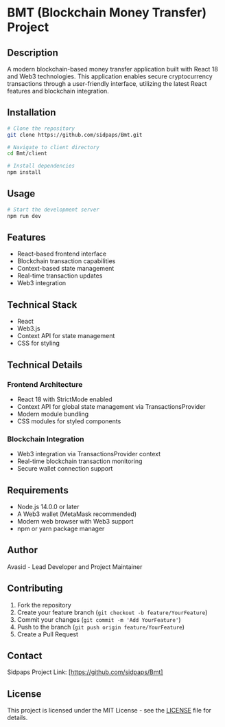 # BMT (Blockchain Money Transfer) Project

## Description

A modern blockchain-based money transfer application built with React 18 and Web3 technologies. This application enables secure cryptocurrency transactions through a user-friendly interface, utilizing the latest React features and blockchain integration.

## Installation

```bash
# Clone the repository
git clone https://github.com/sidpaps/Bmt.git

# Navigate to client directory
cd Bmt/client

# Install dependencies
npm install
```

## Usage

```bash
# Start the development server
npm run dev
```

## Features

- React-based frontend interface
- Blockchain transaction capabilities
- Context-based state management
- Real-time transaction updates
- Web3 integration

## Technical Stack

- React
- Web3.js
- Context API for state management
- CSS for styling

## Technical Details

### Frontend Architecture
- React 18 with StrictMode enabled
- Context API for global state management via TransactionsProvider
- Modern module bundling
- CSS modules for styled components

### Blockchain Integration
- Web3 integration via TransactionsProvider context
- Real-time blockchain transaction monitoring
- Secure wallet connection support

## Requirements

- Node.js 14.0.0 or later
- A Web3 wallet (MetaMask recommended)
- Modern web browser with Web3 support
- npm or yarn package manager

## Author

Avasid - Lead Developer and Project Maintainer

## Contributing

1. Fork the repository
2. Create your feature branch (`git checkout -b feature/YourFeature`)
3. Commit your changes (`git commit -m 'Add YourFeature'`)
4. Push to the branch (`git push origin feature/YourFeature`)
5. Create a Pull Request

## Contact

Sidpaps
Project Link: [https://github.com/sidpaps/Bmt]

## License

This project is licensed under the MIT License - see the [LICENSE](LICENSE) file for details.
